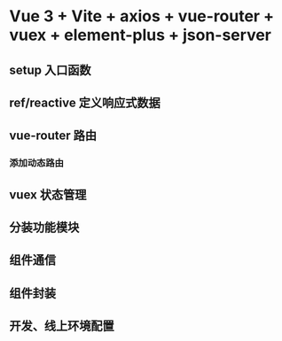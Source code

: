 # Vue 3 + Vite + axios + vue-router + vuex + element-plus + json-server

## setup 入口函数
## ref/reactive 定义响应式数据
## vue-router 路由
  ### 添加动态路由
## vuex 状态管理
## 分装功能模块
## 组件通信
## 组件封装
## 开发、线上环境配置
